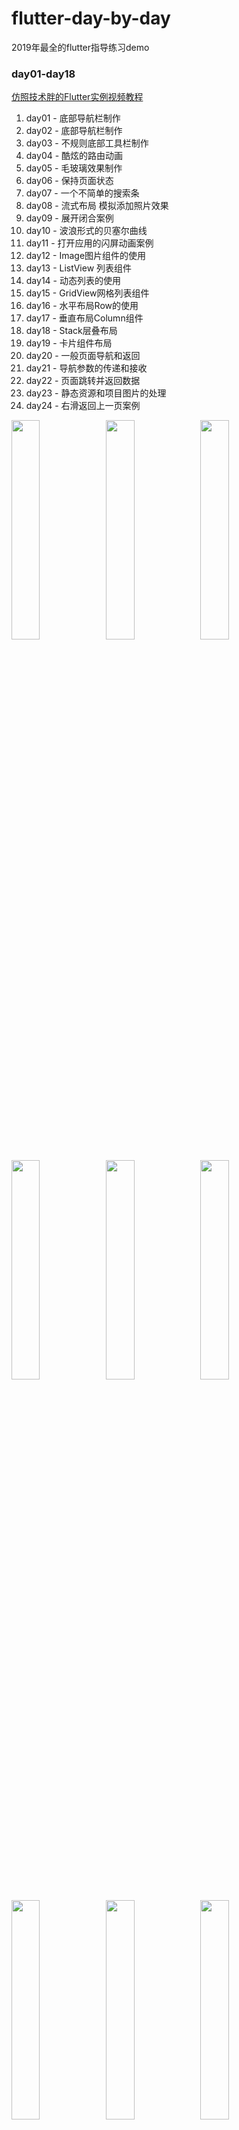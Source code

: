 # flutter-day-by-day
2019年最全的flutter指导练习demo

### day01-day18
[仿照技术胖的Flutter实例视频教程](http://jspang.com) 

1. day01 - 底部导航栏制作
2. day02 - 底部导航栏制作
3. day03 - 不规则底部工具栏制作
4. day04 - 酷炫的路由动画
5. day05 - 毛玻璃效果制作
6. day06 - 保持页面状态
7. day07 - 一个不简单的搜索条
8. day08 - 流式布局 模拟添加照片效果
9. day09 - 展开闭合案例
10. day10 - 波浪形式的贝塞尔曲线
11. day11 - 打开应用的闪屏动画案例
12. day12 - Image图片组件的使用
13. day13 - ListView 列表组件
14. day14 - 动态列表的使用
15. day15 - GridView网格列表组件
16. day16 - 水平布局Row的使用
17. day17 - 垂直布局Column组件
18. day18 - Stack层叠布局
19. day19 - 卡片组件布局
20. day20 - 一般页面导航和返回
21. day21 - 导航参数的传递和接收
22. day22 - 页面跳转并返回数据
23. day23 - 静态资源和项目图片的处理
24. day24 - 右滑返回上一页案例

<img src="https://github.com/STShenZhaoliang/flutter-day-by-day/blob/master/Demo-Image/day01.png" width="30%" height="30%"><img src="https://github.com/STShenZhaoliang/flutter-day-by-day/blob/master/Demo-Image/day02.png" width="30%" height="30%"><img src="https://github.com/STShenZhaoliang/flutter-day-by-day/blob/master/Demo-Image/day03.png" width="30%" height="30%">

<img src="https://github.com/STShenZhaoliang/flutter-day-by-day/blob/master/Demo-Image/day04.png" width="30%" height="30%"><img src="https://github.com/STShenZhaoliang/flutter-day-by-day/blob/master/Demo-Image/day05.png" width="30%" height="30%"><img src="https://github.com/STShenZhaoliang/flutter-day-by-day/blob/master/Demo-Image/day06.png" width="30%" height="30%">

<img src="https://github.com/STShenZhaoliang/flutter-day-by-day/blob/master/Demo-Image/day07.png" width="30%" height="30%"><img src="https://github.com/STShenZhaoliang/flutter-day-by-day/blob/master/Demo-Image/day08.png" width="30%" height="30%"><img src="https://github.com/STShenZhaoliang/flutter-day-by-day/blob/master/Demo-Image/day09.png" width="30%" height="30%">

<img src="https://github.com/STShenZhaoliang/flutter-day-by-day/blob/master/Demo-Image/day10.png" width="30%" height="30%"><img src="https://github.com/STShenZhaoliang/flutter-day-by-day/blob/master/Demo-Image/day11.png" width="30%" height="30%"><img src="https://github.com/STShenZhaoliang/flutter-day-by-day/blob/master/Demo-Image/day12.png" width="30%" height="30%">

<img src="https://github.com/STShenZhaoliang/flutter-day-by-day/blob/master/Demo-Image/day13.png" width="30%" height="30%"><img src="https://github.com/STShenZhaoliang/flutter-day-by-day/blob/master/Demo-Image/day14.png" width="30%" height="30%"><img src="https://github.com/STShenZhaoliang/flutter-day-by-day/blob/master/Demo-Image/day15.png" width="30%" height="30%">

<img src="https://github.com/STShenZhaoliang/flutter-day-by-day/blob/master/Demo-Image/day16.png" width="30%" height="30%"><img src="https://github.com/STShenZhaoliang/flutter-day-by-day/blob/master/Demo-Image/day17.png" width="30%" height="30%"><img src="https://github.com/STShenZhaoliang/flutter-day-by-day/blob/master/Demo-Image/day18.png" width="30%" height="30%">

<img src="https://github.com/STShenZhaoliang/flutter-day-by-day/blob/master/Demo-Image/day19.png" width="30%" height="30%"><img src="https://github.com/STShenZhaoliang/flutter-day-by-day/blob/master/Demo-Image/day20.png" width="30%" height="30%"><img src="https://github.com/STShenZhaoliang/flutter-day-by-day/blob/master/Demo-Image/day21.png" width="30%" height="30%">

<img src="https://github.com/STShenZhaoliang/flutter-day-by-day/blob/master/Demo-Image/day22.png" width="30%" height="30%"><img src="https://github.com/STShenZhaoliang/flutter-day-by-day/blob/master/Demo-Image/day23.png" width="30%" height="30%"><img src="https://github.com/STShenZhaoliang/flutter-day-by-day/blob/master/Demo-Image/day24.png" width="30%" height="30%">